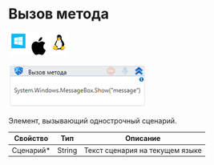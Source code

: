 # Вызов метода

![](../../../resources/activities/basic/prog/image-100-1-1-1-1-1-1-1-2-190.png)

![](../../../resources/activities/basic/prog/image-229.png)

Элемент, вызывающий однострочный сценарий.

| Свойство   | Тип    | Описание                        |
| ---------- | ------ | ------------------------------- |
| Сценарий\* | String | Текст сценария на текущем языке |
